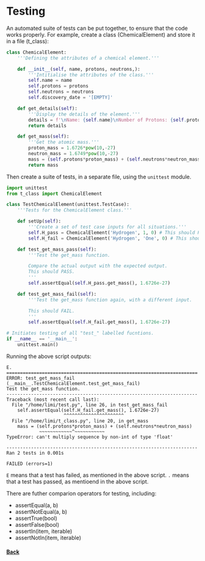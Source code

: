 # Testing

An automated suite of tests can be put together, to ensure that the code works properly.
For example, create a class (ChemicalElement) and store it in a file (t_class):
```python
class ChemicalElement:
    '''Defining the attributes of a chemical element.'''

    def __init__(self, name, protons, neutrons,):
        '''Intitialise the attributes of the class.'''
        self.name = name
        self.protons = protons
        self.neutrons = neutrons
        self.discovery_date = '[EMPTY]'

    def get_details(self):
        '''Display the details of the element.'''
        details = f'\nName: {self.name}\nNumber of Protons: {self.protons}\nNumber of Neutrons: {self.neutrons}'
        return details

    def get_mass(self):
        '''Get the atomic mass.'''
        proton_mass = 1.6726*pow(10,-27)
        neutron_mass = 1.6749*pow(10,-27)
        mass = (self.protons*proton_mass) + (self.neutrons*neutron_mass)
        return mass
```
Then create a suite of tests, in a separate file, using the ```unittest``` module.

```python
import unittest
from t_class import ChemicalElement

class TestChemicalElement(unittest.TestCase):
    '''Tests for the ChemicalElement class.'''

    def setUp(self):
        '''Create a set of test case inputs for all situations.'''
        self.H_pass = ChemicalElement('Hydrogen', 1, 0) # This should PASS
        self.H_fail = ChemicalElement('Hydrogen', 'One', 0) # This should FAIL

    def test_get_mass_pass(self):
        '''Test the get_mass function.

        Compare the actual output with the expected output.
        This should PASS.
        '''
        self.assertEqual(self.H_pass.get_mass(), 1.6726e-27)

    def test_get_mass_fail(self):
        '''Test the get_mass function again, with a different input.

        This should FAIL.
        '''
        self.assertEqual(self.H_fail.get_mass(), 1.6726e-27)

# Initiates testing of all "test_" labelled fucntions.
if __name__ == '__main__':
    unittest.main()
```
Running the above script outputs:
```
E.
======================================================================
ERROR: test_get_mass_fail (__main__.TestChemicalElement.test_get_mass_fail)
Test the get_mass function.
----------------------------------------------------------------------
Traceback (most recent call last):
  File "/home/limi/test.py", line 26, in test_get_mass_fail
    self.assertEqual(self.H_fail.get_mass(), 1.6726e-27)
                     ^^^^^^^^^^^^^^^^^^^^^^
  File "/home/limi/t_class.py", line 20, in get_mass
    mass = (self.protons*proton_mass) + (self.neutrons*neutron_mass)
            ~~~~~~~~~~~~^~~~~~~~~~~~
TypeError: can't multiply sequence by non-int of type 'float'

----------------------------------------------------------------------
Ran 2 tests in 0.001s

FAILED (errors=1)
```
```E``` means that a test has failed, as mentioned in the above script.
```.``` means that a test has passed, as mentioend in the above script.

There are futher comparion operators for testing, including:
- assertEqual(a, b)
- assertNotEqual(a, b)
- assertTrue(bool)
- assertFalse(bool)
- assertIn(item, iterable)
- assertNotIn(item, iterable)
#### [Back](README.md)
